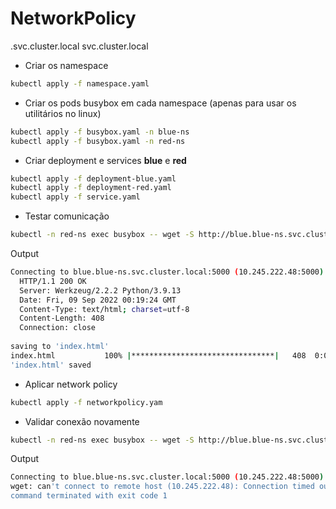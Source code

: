 # NetworkPolicy

<namespace>.svc.cluster.local
svc.cluster.local


- Criar os namespace

```bash
kubectl apply -f namespace.yaml 
```

- Criar os pods busybox em cada namespace (apenas para usar os utilitários no linux)

```bash
kubectl apply -f busybox.yaml -n blue-ns
kubectl apply -f busybox.yaml -n red-ns 
```

- Criar deployment e services **blue** e **red**
   
```bash
kubectl apply -f deployment-blue.yaml
kubectl apply -f deployment-red.yaml
kubectl apply -f service.yaml
```

- Testar comunicação

```bash
kubectl -n red-ns exec busybox -- wget -S http://blue.blue-ns.svc.cluster.local:5000
```
Output
```bash
Connecting to blue.blue-ns.svc.cluster.local:5000 (10.245.222.48:5000)
  HTTP/1.1 200 OK
  Server: Werkzeug/2.2.2 Python/3.9.13
  Date: Fri, 09 Sep 2022 00:19:24 GMT
  Content-Type: text/html; charset=utf-8
  Content-Length: 408
  Connection: close
  
saving to 'index.html'
index.html           100% |********************************|   408  0:00:00 ETA
'index.html' saved
```

- Aplicar network policy

```bash
kubectl apply -f networkpolicy.yam
```

- Validar conexão novamente

```bash
kubectl -n red-ns exec busybox -- wget -S http://blue.blue-ns.svc.cluster.local:5000
```

Output
```bash
Connecting to blue.blue-ns.svc.cluster.local:5000 (10.245.222.48:5000)
wget: can't connect to remote host (10.245.222.48): Connection timed out
command terminated with exit code 1
```